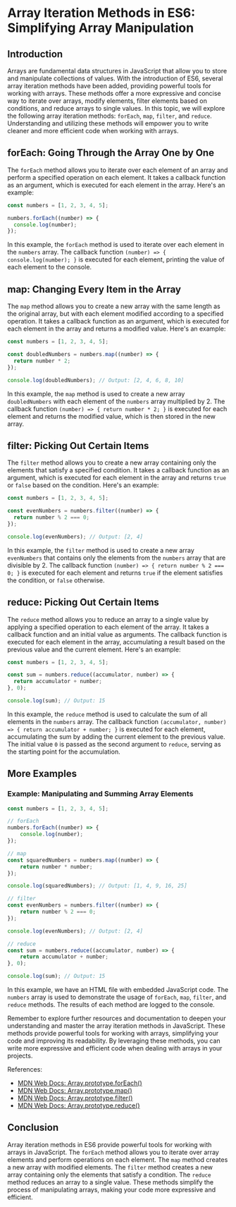 # Array Iteration Methods in ES6: Simplifying Array Manipulation

## Introduction

Arrays are fundamental data structures in JavaScript that allow you to store and manipulate collections of values. With the introduction of ES6, several array iteration methods have been added, providing powerful tools for working with arrays. These methods offer a more expressive and concise way to iterate over arrays, modify elements, filter elements based on conditions, and reduce arrays to single values. In this topic, we will explore the following array iteration methods: `forEach`, `map`, `filter`, and `reduce`. Understanding and utilizing these methods will empower you to write cleaner and more efficient code when working with arrays.

## forEach: Going Through the Array One by One

The `forEach` method allows you to iterate over each element of an array and perform a specified operation on each element. It takes a callback function as an argument, which is executed for each element in the array. Here's an example:

```javascript
const numbers = [1, 2, 3, 4, 5];

numbers.forEach((number) => {
  console.log(number);
});
```

In this example, the `forEach` method is used to iterate over each element in the `numbers` array. The callback function `(number) => { console.log(number); }` is executed for each element, printing the value of each element to the console.

## map: Changing Every Item in the Array

The `map` method allows you to create a new array with the same length as the original array, but with each element modified according to a specified operation. It takes a callback function as an argument, which is executed for each element in the array and returns a modified value. Here's an example:

```javascript
const numbers = [1, 2, 3, 4, 5];

const doubledNumbers = numbers.map((number) => {
  return number * 2;
});

console.log(doubledNumbers); // Output: [2, 4, 6, 8, 10]
```

In this example, the `map` method is used to create a new array `doubledNumbers` with each element of the `numbers` array multiplied by 2. The callback function `(number) => { return number * 2; }` is executed for each element and returns the modified value, which is then stored in the new array.

## filter: Picking Out Certain Items

The `filter` method allows you to create a new array containing only the elements that satisfy a specified condition. It takes a callback function as an argument, which is executed for each element in the array and returns `true` or `false` based on the condition. Here's an example:

```javascript
const numbers = [1, 2, 3, 4, 5];

const evenNumbers = numbers.filter((number) => {
  return number % 2 === 0;
});

console.log(evenNumbers); // Output: [2, 4]
```

In this example, the `filter` method is used to create a new array `evenNumbers` that contains only the elements from the `numbers` array that are divisible by 2. The callback function `(number) => { return number % 2 === 0; }` is executed for each element and returns `true` if the element satisfies the condition, or `false` otherwise.

## reduce: Picking Out Certain Items

The `reduce` method allows you to reduce an array to a single value by applying a specified operation to each element of the array. It takes a callback function and an initial value as arguments. The callback function is executed for each element in the array, accumulating a result based on the previous value and the current element. Here's an example:

```javascript
const numbers = [1, 2, 3, 4, 5];

const sum = numbers.reduce((accumulator, number) => {
  return accumulator + number;
}, 0);

console.log(sum); // Output: 15
```

In this example, the `reduce` method is used to calculate the sum of all elements in the `numbers` array. The callback function `(accumulator, number) => { return accumulator + number; }` is executed for each element, accumulating the sum by adding the current element to the previous value. The initial value `0` is passed as the second argument to `reduce`, serving as the starting point for the accumulation.

## More Examples

### Example: Manipulating and Summing Array Elements

```javascript
const numbers = [1, 2, 3, 4, 5];

// forEach
numbers.forEach((number) => {
    console.log(number);
});

// map
const squaredNumbers = numbers.map((number) => {
    return number * number;
});

console.log(squaredNumbers); // Output: [1, 4, 9, 16, 25]

// filter
const evenNumbers = numbers.filter((number) => {
    return number % 2 === 0;
});

console.log(evenNumbers); // Output: [2, 4]

// reduce
const sum = numbers.reduce((accumulator, number) => {
    return accumulator + number;
}, 0);

console.log(sum); // Output: 15
```

In this example, we have an HTML file with embedded JavaScript code. The `numbers` array is used to demonstrate the usage of `forEach`, `map`, `filter`, and `reduce` methods. The results of each method are logged to the console.

Remember to explore further resources and documentation to deepen your understanding and master the array iteration methods in JavaScript. These methods provide powerful tools for working with arrays, simplifying your code and improving its readability. By leveraging these methods, you can write more expressive and efficient code when dealing with arrays in your projects.

References:
- [MDN Web Docs: Array.prototype.forEach()](https://developer.mozilla.org/en-US/docs/Web/JavaScript/Reference/Global_Objects/Array/forEach)
- [MDN Web Docs: Array.prototype.map()](https://developer.mozilla.org/en-US/docs/Web/JavaScript/Reference/Global_Objects/Array/map)
- [MDN Web Docs: Array.prototype.filter()](https://developer.mozilla.org/en-US/docs/Web/JavaScript/Reference/Global_Objects/Array/filter)
- [MDN Web Docs: Array.prototype.reduce()](https://developer.mozilla.org/en-US/docs/Web/JavaScript/Reference/Global_Objects/Array/reduce)

## Conclusion

Array iteration methods in ES6 provide powerful tools for working with arrays in JavaScript. The `forEach` method allows you to iterate over array elements and perform operations on each element. The `map` method creates a new array with modified elements. The `filter` method creates a new array containing only the elements that satisfy a condition. The `reduce` method reduces an array to a single value. These methods simplify the process of manipulating arrays, making your code more expressive and efficient.